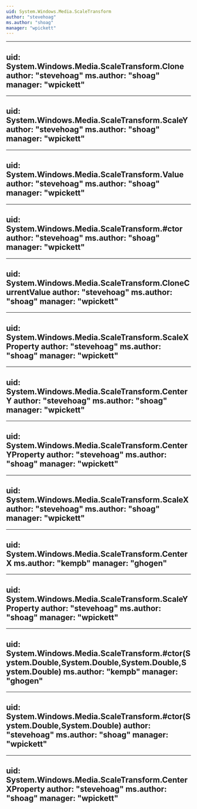 ```yaml
---
uid: System.Windows.Media.ScaleTransform
author: "stevehoag"
ms.author: "shoag"
manager: "wpickett"
---
```


---
uid: System.Windows.Media.ScaleTransform.Clone
author: "stevehoag"
ms.author: "shoag"
manager: "wpickett"
---

---
uid: System.Windows.Media.ScaleTransform.ScaleY
author: "stevehoag"
ms.author: "shoag"
manager: "wpickett"
---

---
uid: System.Windows.Media.ScaleTransform.Value
author: "stevehoag"
ms.author: "shoag"
manager: "wpickett"
---

---
uid: System.Windows.Media.ScaleTransform.#ctor
author: "stevehoag"
ms.author: "shoag"
manager: "wpickett"
---

---
uid: System.Windows.Media.ScaleTransform.CloneCurrentValue
author: "stevehoag"
ms.author: "shoag"
manager: "wpickett"
---

---
uid: System.Windows.Media.ScaleTransform.ScaleXProperty
author: "stevehoag"
ms.author: "shoag"
manager: "wpickett"
---

---
uid: System.Windows.Media.ScaleTransform.CenterY
author: "stevehoag"
ms.author: "shoag"
manager: "wpickett"
---

---
uid: System.Windows.Media.ScaleTransform.CenterYProperty
author: "stevehoag"
ms.author: "shoag"
manager: "wpickett"
---

---
uid: System.Windows.Media.ScaleTransform.ScaleX
author: "stevehoag"
ms.author: "shoag"
manager: "wpickett"
---

---
uid: System.Windows.Media.ScaleTransform.CenterX
ms.author: "kempb"
manager: "ghogen"
---

---
uid: System.Windows.Media.ScaleTransform.ScaleYProperty
author: "stevehoag"
ms.author: "shoag"
manager: "wpickett"
---

---
uid: System.Windows.Media.ScaleTransform.#ctor(System.Double,System.Double,System.Double,System.Double)
ms.author: "kempb"
manager: "ghogen"
---

---
uid: System.Windows.Media.ScaleTransform.#ctor(System.Double,System.Double)
author: "stevehoag"
ms.author: "shoag"
manager: "wpickett"
---

---
uid: System.Windows.Media.ScaleTransform.CenterXProperty
author: "stevehoag"
ms.author: "shoag"
manager: "wpickett"
---
